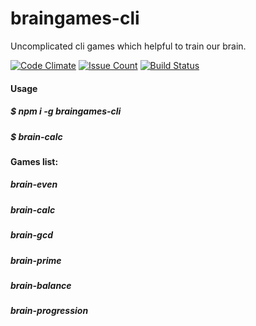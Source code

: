 
braingames-cli
===================
Uncomplicated cli games which  helpful to train our brain.

[![Code Climate](https://codeclimate.com/github/ayubov/project-lvl1-s128/badges/gpa.svg)](https://codeclimate.com/github/ayubov/project-lvl1-s128)
[![Issue Count](https://codeclimate.com/github/ayubov/project-lvl1-s128/badges/issue_count.svg)](https://codeclimate.com/github/ayubov/project-lvl1-s128)
[![Build Status](https://travis-ci.org/ayubov/project-lvl1-s128.svg?branch=master)](https://travis-ci.org/ayubov/project-lvl1-s128)

#### <i class="icon-file"></i> Usage
##### **$ npm i -g braingames-cli**
##### **$ brain-calc**


#### <i class="ic   on-file"></i> Games list:
##### brain-even
##### brain-calc
##### brain-gcd
##### brain-prime
##### brain-balance
##### brain-progression